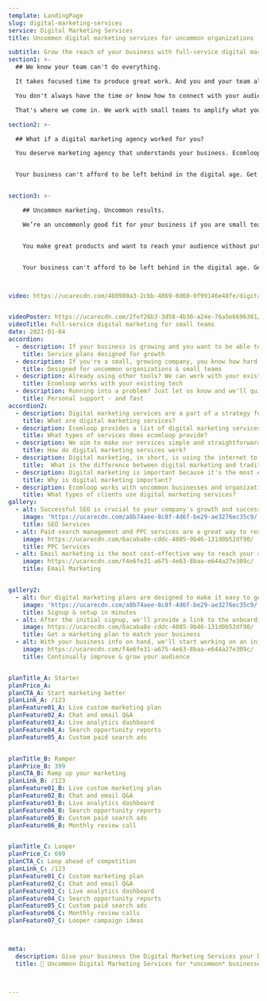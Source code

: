 ```yaml
---
template: LandingPage
slug: digital-marketing-services
service: Digital Marketing Services
title: Uncommon digital marketing services for uncommon organizations

subtitle: Grow the reach of your business with full-service digital marketing services designed for small teams
section1: >-
  ## We know your team can't do everything.

  It takes focused time to produce great work. And you and your team already have your hands full.

  You don't always have the time or know how to connect with your audience.

  That's where we come in. We work with small teams to amplify what you already do and reach your audience effectively.  

section2: >-

  ## What if a digital marketing agency worked for you?

  You deserve marketing agency that understands your business. Ecomloop works with small teams to provide full suite of digital marketing services to help amplify the best aspects of your organization. Get SEO, PPC, and email marketing services all in one place and stay focused on doing what your business does best.


  Your business can't afford to be left behind in the digital age. Get ahead of the game with a digital marketing plan that works for you now - and in the future.


section3: >-

    ## Uncommon marketing. Uncommon results.

    We’re an uncommonly good fit for your business if you are small team looking expand your reach.   


    You make great products and want to reach your audience without putting extra responsibilities on your team. You want to grow sales - and most importantly — keep growing them year after year, and we can help.  


    Your business can't afford to be left behind in the digital age. Get ahead of the game with a digital marketing agency that works for you now - and in the future.



video: https://ucarecdn.com/460980a3-2cbb-4869-8d60-0f99146e48fe/digitalmarketingservicesforecommerce.mp4


videoPoster: https://ucarecdn.com/2fef26b3-3d58-4b30-a24e-76a5e6696381/
videoTitle: Full-service digital marketing for small teams
date: 2021-01-04
accordion:
  - description: If your business is growing and you want to be able to keep up with your customer demands, we can help. Our service packages offer an adaptable solution to the demand of your business. We offer various service packages to meet your needs. Choose the one that best meets your needs and budget. As your business grows, so do your needs. Whether you need more help with PPC services, SEO services, or email marketing services, our service packages offer the adaptability to grow with your business. We will be there to help you stay ahead of the competition.
    title: Service plans designed for growth
  - description: If you're a small, growing company, you know how hard it can be to balance the day-to-day operations with lead generation.  That's why you need a one-stop shop for all your marketing need. You want a marketing that's responsive, dependable, and proactive so that you can focus on growing your business. You want a marketing company that's experienced, nimble, and doesn't waste any time. You need a marketing partner that knows how to do things right.  
    title: Designed for uncommon organizations & small teams
  - description: Already using other tools? We can work with your existing platforms & systems! We've worked with a countless number of tech tools, SAAS apps, plugins, extensions, APIs and more. We're happy to work with your business' existing tech and processes, then add in our own tools to help improve your site. With an ever-growing number of tech tools, there are an endless number of new ways to reach and engage with your audience - and we like experimenting with new tools to find the best opportunities for growth. Never worry about using your existing tech tools with any of our services.
    title: Ecomloop works with your existing tech
  - description: Running into a problem? Just let us know and we'll quickly reply with the exact info you need. We're here for you. We offer live chat, fast email support and most importantly, we care about your success. We understand how much your business means to you and never want you to feel like something is out of your control. Delightfully client-focused, we're here to help you with anything you need. From live chat support or quick email support, we'll always have your back. We're passionate about your success and want you to feel confident knowing that we have you covered.
    title: Personal support - and fast
accordion2:
  - description: Digital marketing services are a part of a strategy focused on the use of online marketing to promote a product or service. Digital marketing services include web design, search engine optimization services, search engine marketing, social media marketing, email marketing, display advertising, social media optimization, analytics and conversion optimization. Digital marketing services can help your company reach your target audience, no matter how they are accessing the internet. They can be used through any medium, including Facebook, Twitter, LinkedIn, Google, and more.
    title: What are digital marketing services?
  - description: Ecomloop provides a list of digital marketing services including search engine optimization services, paid search marketing, and email marketing. If you need help with your digital marketing, we can help you with search engine optimization, paid search marketing, and email marketing. This approach helps grow your audience through ad-based traffic, organic search traffic, and directly through email marketing.
    title: What types of services does ecomloop provide?
  - description: We aim to make our services simple and straightforward because we understand you have much better ways to spend your time. We offer three options of monthly plans designed to fit the needs of your small and growing team. Each plan is available on a monthly basis and may be cancelled at any time, but we sincerely hope you won't. We prefer to establish long-term working relationships with uncommon organizations to help them grow now - and in the future.
    title: How do digital marketing services work?
  - description: Digital marketing, in short, is using the internet to market products. Traditional marketing, on the other hand, is marketing products without using the internet. Digital marketing and traditional marketing are the same in that they both use the same process to deliver messages to audiences. With digital marketing, it's far easier to scale and reach people at the best place, including both via digital and physical means.
    title:  What is the difference between digital marketing and traditional marketing?
  - description: Digital marketing is important because it's the most effective way to reach your customer base. Digital marketing is a powerful way to reach your audience. It's also a great way to measure just how well your efforts are working. There are a variety of digital marketing channels available to reach your audience, so it allows you to customize your campaign and reach your audience on the channels they use most.
    title: Why is digital marketing important?
  - description: Ecomloop works with uncommon businesses and organizations in a range of industries. We've worked with home decor brands, industrial supply businesses, online medicine startups, dozens of consumer product goods businesses, real estate companies and more. Every industry can benefit from digital marketing when done properly and it's almost assured the competition is making more use of digital services to reach customers.
    title: What types of clients use digital marketing services?
gallery:
  - alt: Successful SEO is crucial to your company's growth and success. Search engine optimization is a special area of digital marketing that targets improving your visibility and ranking on search engine results pages. SEO is an approach that helps you get noticed. The idea is to make it easier for people to find and find what they're looking for. With the right SEO, you can target the right people who already seeking what your product.
    image: 'https://ucarecdn.com/a8b74aee-8c8f-4d6f-be29-ae3276ec35c9/'
    title: SEO Services
  - alt: Paid search management and PPC services are a great way to reach your target audience! If your goal is to gain more customers and test quickly, PPC is the way to go! We will create a campaign that will allow you to reach your audiences, and provide you with monthly reports that show the progress.
    image: https://ucarecdn.com/6acaba8e-cddc-4085-9b46-131d0b52df90/
    title: PPC Services
  - alt: Email marketing is the most cost-effective way to reach your audience on a regular basis. It's an easy way to build relationships and increase your brand's visibility. Boost your brand visibility smart automated campaigns tailored to your audience.
    image: https://ucarecdn.com/f4e6fe31-a675-4e63-8baa-e644a27e309c/
    title: Email Marketing


gallery2:
  - alt: Our digital marketing plans are designed to make it easy to get started quickly. We know you have better ways to use your time and want to make it simple. Review the details of the service plans and find the one that best fits your uncommon business at this point. Rest assured knowing you can always change your plan later on. Plans may be cancelled at anytime, though we aim to form long-term client relationships and work together for years!
    image: 'https://ucarecdn.com/a8b74aee-8c8f-4d6f-be29-ae3276ec35c9/'
    title: Signup & setup in minutes
  - alt: After the initial signup, we'll provide a link to the onboarding form to learn more about your business. We'll collect information some simple information about your business including the current status, website address, and social media info. You won't need to install any tracking codes or provide any admin access at this point. Don't worry if you don't have everything. You can always submit more information later.
    image: https://ucarecdn.com/6acaba8e-cddc-4085-9b46-131d0b52df90/
    title: Get a marketing plan to match your business     
  - alt: With your business info on hand, we'll start working on an initial analysis. Based upon the plan selected, we'll
    image: https://ucarecdn.com/f4e6fe31-a675-4e63-8baa-e644a27e309c/
    title: Continually improve & grow your audience


planTitle_A: Starter
planPrice_A: 
planCTA_A: Start marketing better
planLink_A: /123
planFeature01_A: Live custom marketing plan
planFeature02_A: Chat and email Q&A
planFeature03_A: Live analytics dashboard
planFeature04_A: Search opportunity reports
planFeature05_A: Custom paid search ads


planTitle_B: Ramper
planPrice_B: 399
planCTA_B: Ramp up your marketing
planLink_B: /123
planFeature01_B: Live custom marketing plan
planFeature02_B: Chat and email Q&A
planFeature03_B: Live analytics dashboard
planFeature04_B: Search opportunity reports
planFeature05_B: Custom paid search ads
planFeature06_B: Monthly review call


planTitle_C: Looper
planPrice_C: 699
planCTA_C: Loop ahead of competition
planLink_C: /123
planFeature01_C: Custom marketing plan
planFeature02_C: Chat and email Q&A
planFeature03_C: Live analytics dashboard
planFeature04_C: Search opportunity reports
planFeature05_C: Custom paid search ads
planFeature06_C: Monthly review calls
planFeature07_C: Looper campaign ideas



meta:
  description: Give your business the Digital Marketing Services your business deserve and achieve digital platform growth with ecomloop! Stop dealing with wasted ad spend & ineffective campaigns. Get started today!
  title: 👾 Uncommon Digital Marketing Services for *uncommon* businesses



---
```

